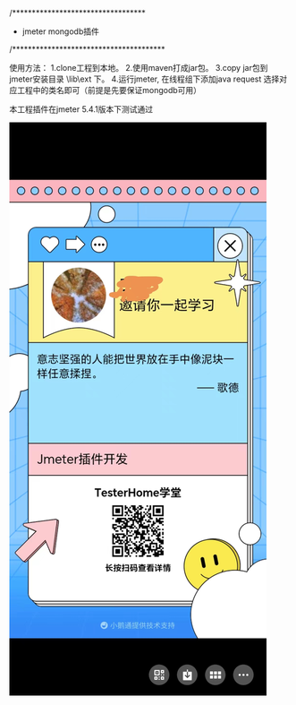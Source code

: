 /**********************************
 * jmeter mongodb插件
   
/***************************************


使用方法：
1.clone工程到本地。
2.使用maven打成jar包。
3.copy jar包到 jmeter安装目录 \lib\ext 下。
4.运行jmeter, 在线程组下添加java request 选择对应工程中的类名即可（前提是先要保证mongodb可用）

本工程插件在jmeter 5.4.1版本下测试通过

![](https://github.com/testerhome/jmeter_mongodb/blob/master/TesterHome%E5%AD%A6%E5%A0%82-Jmeter%E6%8F%92%E4%BB%B6%E5%BC%80%E5%8F%91.jpg)
